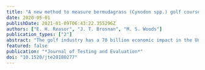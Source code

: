 ```yaml
---
title: "A new method to measure bermudagrass (Cynodon spp.) golf course putting green ball roll uniformity"
date: 2020-05-01
publishDate: 2021-01-09T06:43:22.355296Z
authors: ["E. H. Reasor", "J. T. Brosnan", "M. S. Woods"]
publication_types: ["2"]
abstract: "The golf industry has a 70 billion economic impact in the United States, and a vital aspect of the sport is golf course putting green performance. The goal of putting green management is to provide a surface on which a golf ball is rolled uniformly while maintaining acceptable yearlong turfgrass quality. Several devices have been developed to quantify golf ball roll dynamics on putting greens; however, there are limited methods to measure putting green ball roll uniformity. The objective of this research was to assess putting green ball roll uniformity by measuring the dispersion of golf balls released from a modified Perfect Putter device. The Perfect Putter is a lightweight and portable ramped device that was modified to include a fixed hinge to minimize human error associated with golf ball release and a wider base for increased stability. Our method for quantifying ball roll uniformity was as follows: 20 golf balls were released from the device and marked individually. Dispersion length was quantified by measuring the maximum linear distance between two marks parallel to the roll line, whereas dispersion width was quantified by measuring the maximum linear distance between two marks perpendicular to the roll line. These two values were multiplied together to calculate the area of golf ball dispersion. This method measured a range of dispersion areas among geographic locations, turfgrass cultivars, and turfgrass canopy heights. This rapid test of putting surface ball roll uniformity has potential to aid bermudagrass turfgrass managers in maximizing putting green playability."
featured: false
publication: "*Journal of Testing and Evaluation*"
doi: "10.1520/jte20180277"
---
```


